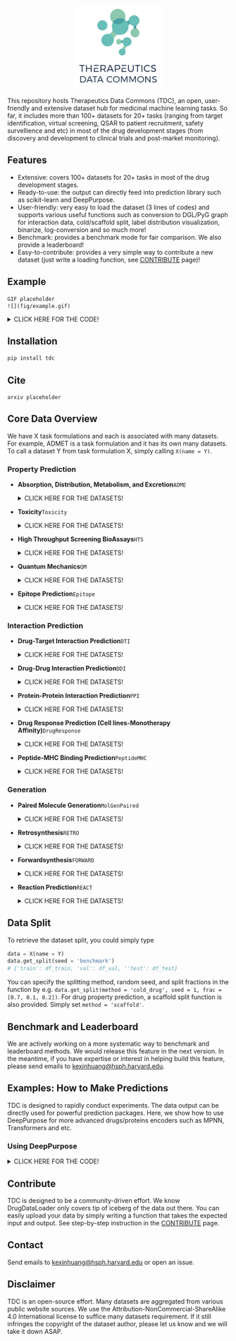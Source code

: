 <p align="center"><img src="fig/logo.png" alt="logo" width="200px" /></p>

This repository hosts Therapeutics Data Commons (TDC), an open, user-friendly and extensive dataset hub for medicinal machine learning tasks. So far, it includes more than 100+ datasets for 20+ tasks (ranging from target identification, virtual screening, QSAR to patient recruitment, safety survellience and etc) in most of the drug development stages (from discovery and development to clinical trials and post-market monitoring). 

## Features

- Extensive: covers 100+ datasets for 20+ tasks in most of the drug development stages.
- Ready-to-use: the output can directly feed into prediction library such as scikit-learn and DeepPurpose. 
- User-friendly: very easy to load the dataset (3 lines of codes) and supports various useful functions such as conversion to DGL/PyG graph for interaction data, cold/scaffold split, label distribution visualization, binarize, log-conversion and so much more! 
- Benchmark: provides a benchmark mode for fair comparison. We also provide a leaderboard!
- Easy-to-contribute: provides a very simple way to contribute a new dataset (just write a loading function, see [CONTRIBUTE](CONTRIBUTE.md) page)!

## Example

```
GIF placeholder
![](fig/example.gif)
```
<details>
<summary>CLICK HERE FOR THE CODE!</summary>

```python
from tdc.property_pred import ADME
data = ADME(name = 'LogD74')
# scaffold split using benchmark seed
split = data.get_split(method = 'scaffold', seed = 'benchmark')
# visualize label distribution
data.label_distribution()
# binarize 
data.binarize()
# convert to log
data.conver_to_log()
# get data in the various formats
data.get_data(format = 'DeepPurpose')
```
</details>


## Installation

```bash
pip install tdc
```

## Cite

```
arxiv placeholder
```

## Core Data Overview
We have X task formulations and each is associated with many datasets. For example, ADMET is a task formulation and it has its own many datasets. To call a dataset Y from task formulation X, simply calling ```X(name = Y)```.

### Property Prediction

* <b>Absorption, Distribution, Metabolism, and Excretion</b>```ADME```
	<details>
  	<summary>CLICK HERE FOR THE DATASETS!</summary>

  	* <h3>Lipophilicity</h3>

  	 Dataset Name  | Description| Reference | Type | Stats
	 ------------  | ------------------------ | ----------- | ----------- | -----------
	 AstraZeneca <br> `ADME(name = 'Lipophilicity_AstraZeneca')`</br>  | Lipophilicity is a dataset curated from ChEMBL database containing experimental results on octanol/water distribution coefficient (logD at pH=7.4). From MoleculeNet.| [AstraZeneca. Experimental in vitro Dmpk and physicochemical data on a set of publicly disclosed compounds (2016) ](https://doi.org/10.6019/chembl3301361) | Regression | 4,200 Drugs
	 LogD74 <br> `ADME(name = 'Lipophilicity_Wang')` </br>| A high-quality hand-curated lipophilicity dataset that includes the chemical structure of 1,130 organic compounds and their n-octanol/buffer solution distribution coefficients at pH 7.4 (logD7.4). | [Wang, J-B., D-S. Cao, M-F. Zhu, Y-H. Yun, N. Xiao, Y-Z. Liang (2015). In silico evaluation of logD7.4 and comparison with other prediction methods. Journal of Chemometrics, 29(7), 389-398.](https://onlinelibrary.wiley.com/doi/full/10.1002/cem.2718) | Regression | 1,094 Drugs
	
	* <h3>Solubility</h3>

  	 Dataset Name  | Description| Reference | Type | Stats
	 ------------  | ------------------------ | ----------- | ----------- | -----------
	 AqSolDB <br> `ADME(name = 'Solubility_AqSolDB') ` </br>| AqSolDB: A curated reference set of aqueous solubility, created by the Autonomous Energy Materials Discovery [AMD] research group, consists of aqueous solubility values of 9,982 unique compounds curated from 9 different publicly available aqueous solubility datasets. | [Sorkun, M.C., Khetan, A. & Er, S. AqSolDB, a curated reference set of aqueous solubility and 2D descriptors for a diverse set of compounds. Sci Data 6, 143 (2019).](https://doi.org/10.1038/s41597-019-0151-1) | Regression | 9,982 Drugs
	 ESOL <br> `ADME(name = 'Solubility_ESOL')` </br>| ESOL (delaney) is a standard regression dataset containing structures and water solubility data for 1128 compounds. From MoleculeNet. | [Delaney, John S. "ESOL: estimating aqueous solubility directly from molecular structure." Journal of chemical information and computer sciences 44.3 (2004): 1000-1005.](https://pubs.acs.org/doi/abs/10.1021/ci034243x) | Regression | 1,128 Drugs
	 FreeSolv <br> `ADME(name = 'HydrationFreeEnergy_FreeSolv')` </br>| The Free Solvation Database, FreeSolv(SAMPL), provides experimental and calculated hydration free energy of small molecules in water. The calculated values are derived from alchemical free energy calculations using molecular dynamics simulations. From MoleculeNet.| [Mobley, David L., and J. Peter Guthrie. "FreeSolv: a database of experimental and calculated hydration free energies, with input files." Journal of computer-aided molecular design 28.7 (2014): 711-720.](https://pubmed.ncbi.nlm.nih.gov/24928188/) | Regression | 642 Drugs

	* <h3>Absorption</h3>

  	 Dataset Name  | Description| Reference | Type | Stats
	 ------------  | ------------------------ | ----------- | ----------- | -----------
	 Caco-2	<br> `ADME(name = 'Caco2_Wang')` </br> | The Caco-2 cell effective permeability (Peff) is an in vitro approximation of the rate at which the drug passes through intestinal tissue. | [Ning-Ning Wang, Jie Dong, Yin-Hua Deng, Min-Feng Zhu, Ming Wen, Zhi-Jiang Yao, Ai-Ping Lu, Jian-Bing Wang, and Dong-Sheng Cao. Journal of Chemical Information and Modeling 2016 56 (4), 763-773](https://pubmed.ncbi.nlm.nih.gov/27018227/) | Regression | 910 Drugs
	 HIA <br> `ADME(name = 'HIA_Hou')` </br>| The human intestinal absorption (HIA) means the process of orally administered drugs are absorbed from the gastrointestinal system into the bloodstream of the human body. | [Hou T, Wang J, Zhang W, Xu X. ADME evaluation in drug discovery. 7. Prediction of oral absorption by correlation and classification. J Chem Inf Model. 2007;47(1):208-218. doi:10.1021/ci600343x](https://pubmed.ncbi.nlm.nih.gov/17238266/) | Binary | 578 Drugs
	 Pgp <br>`ADME(name = 'Pgp_Broccatelli')` </br>| P-glycoprotein (Pgp or ABCB1) is an ABC transporter protein involved in intestinal absorption, drug metabolism, and brain penetration, and its inhibition can seriously alter a drug's bioavailability and safety. In addition, inhibitors of Pgp can be used to overcome multidrug resistance. | [A Novel Approach for Predicting P-Glycoprotein (ABCB1) Inhibition Using Molecular Interaction Fields. Fabio Broccatelli, Emanuele Carosati, Annalisa Neri, Maria Frosini, Laura Goracci, Tudor I. Oprea, and Gabriele Cruciani. Journal of Medicinal Chemistry 2011 54 (6), 1740-1751](https://pubs.acs.org/doi/abs/10.1021/jm101421d) | Binary | 1,267 Drugs
	 Bioavailability <br> `ADME(name = 'Bioavailability_Ma')` </br> | Oral bioavailability is defined as (taking the FDA's definition) “the rate and extent to which the active ingredient or active moiety is absorbed from a drug product and becomes available at the site of action”. | [Ma, Chang-Ying, et al. "Prediction models of human plasma protein binding rate and oral bioavailability derived by using GA–CG–SVM method." Journal of pharmaceutical and biomedical analysis 47.4-5 (2008): 677-682.](https://doi.org/10.1016/j.jpba.2008.03.023) | Binary | 640 Drugs
	 Bioavailability_F20_eDrug3D <br> `ADME(name = 'F20_eDrug3D')`</br> | Oral bioavailability is defined as (taking the FDA's definition) “the rate and extent to which the active ingredient or active moiety is absorbed from a drug product and becomes available at the site of action”. Processed from eDrug3D dataset. Using 20% as the threshold. | [Pihan E, Colliandre L, Guichou JF, Douguet D. e-Drug3D: 3D structure collections dedicated to drug repurposing and fragment-based drug design. Bioinformatics. 2012;28(11):1540-1541.](https://pubmed.ncbi.nlm.nih.gov/22539672/) | Binary | 403 Drugs
	 Bioavailability_F30_eDrug3D <br> `ADME(name = 'F30_eDrug3D')`</br> | Oral bioavailability is defined as (taking the FDA's definition) “the rate and extent to which the active ingredient or active moiety is absorbed from a drug product and becomes available at the site of action”. Processed from eDrug3D dataset. Using 30% as the threshold. | [Pihan E, Colliandre L, Guichou JF, Douguet D. e-Drug3D: 3D structure collections dedicated to drug repurposing and fragment-based drug design. Bioinformatics. 2012;28(11):1540-1541.](https://pubmed.ncbi.nlm.nih.gov/22539672/)| Binary | 403 Drugs

	 * <h3>Distribution</h3>

  	 Dataset Name  | Description| Reference | Type | Stats
	 ------------  | ------------------------ | ----------- | ----------- | -----------
	 BBB <br> `ADME(name = 'BBB_Adenot')`</br> | The blood–brain barrier (BBB) is a highly selective semipermeable border of endothelial cells that prevents solutes in the circulating blood from non-selectively crossing into the extracellular fluid of the central nervous system where neurons reside. | [Adenot M, Lahana R. Blood-brain barrier permeation models: discriminating between potential CNS and non-CNS drugs including P-glycoprotein substrates. J Chem Inf Comput Sci. 2004;44(1):239-248.](https://pubmed.ncbi.nlm.nih.gov/14741033/)
	 BBB_MolNet <br>`ADME(name = 'BBB_MolNet')` </br>| The blood-brain barrier penetration (BBB) dataset is extracted from a study on the modeling and prediction of the barrier permeability. As a membrane separating circulating blood and brain extracellular fluid, the blood-brain barrier blocks most drugs, hormones and neurotransmitters. Thus penetration of the barrier forms a long-standing issue in development of drugs targeting central nervous system. This dataset includes binary labels for over 2000 compounds on their permeability properties. From MoleculeNet. | [Martins, Ines Filipa, et al. "A Bayesian approach to in silico blood-brain barrier penetration modeling." Journal of chemical information and modeling 52.6 (2012): 1686-1697.](https://pubmed.ncbi.nlm.nih.gov/22612593/)
	 PPBR <br> `ADME(name = 'PPBR_Ma')` </br>| The human plasma protein binding rate (PPBR) is expressed as the percentage of a drug bound to plasma proteins. Medications attach to proteins within the blood. A drug's efficiency may be affected by the degree to which it binds. The less bound a drug is, the more efficiently it can traverse cell membranes or diffuse. | [Ma, Chang-Ying, et al. "Prediction models of human plasma protein binding rate and oral bioavailability derived by using GA–CG–SVM method." Journal of pharmaceutical and biomedical analysis 47.4-5 (2008): 677-682.](https://doi.org/10.1016/j.jpba.2008.03.023)
	 PPBR_eDrug3D <br> `ADME(name = 'PPBR_eDrug3D')` </br>| The human plasma protein binding rate (PPBR) is expressed as the percentage of a drug bound to plasma proteins. Medications attach to proteins within the blood. A drug's efficiency may be affected by the degree to which it binds. The less bound a drug is, the more efficiently it can traverse cell membranes or diffuse. Processed from eDrug3D dataset.| [Pihan E, Colliandre L, Guichou JF, Douguet D. e-Drug3D: 3D structure collections dedicated to drug repurposing and fragment-based drug design. Bioinformatics. 2012;28(11):1540-1541.](https://pubmed.ncbi.nlm.nih.gov/22539672/)
	 VD_eDrug3D <br> `ADME(name = 'VD_eDrug3D')` </br>| The volume of distribution is the theoretical volume that would be necessary to contain the total amount of an administered drug at the same concentration that it is observed in the blood plasma. Processed from eDrug3D dataset.| [Pihan E, Colliandre L, Guichou JF, Douguet D. e-Drug3D: 3D structure collections dedicated to drug repurposing and fragment-based drug design. Bioinformatics. 2012;28(11):1540-1541.](https://pubmed.ncbi.nlm.nih.gov/22539672/)


	 * <h3>Metabolism</h3>

  	 Dataset Name  | Description| Reference | Type | Stats
	 ------------  | ------------------------ | ----------- | ----------- | -----------
	 CYP2C19 <br> `ADME(name = 'CYP2C19_Veith')`</br>  | The CYP P450 genes are involved in the formation and breakdown (metabolism) of various molecules and chemicals within cells. Specifically, the CYP P450 2C19 gene provide instructions for making an enzyme that is found primarily in liver cells in a cell structure called the endoplasmic reticulum, which is involved in protein processing and transport. | [Veith, Henrike et al. “Comprehensive characterization of cytochrome P450 isozyme selectivity across chemical libraries.” Nature biotechnology vol. 27,11 (2009): 1050-5.](https://www.ncbi.nlm.nih.gov/pmc/articles/PMC2783980/); [PubChem AID1851](https://pubchem.ncbi.nlm.nih.gov/bioassay/1851) | Binary | 12,665 Drugs
	 CYP2D6 <br> `ADME(name = 'CYP2D6_Veith')`</br> | The CYP P450 genes are involved in the formation and breakdown (metabolism) of various molecules and chemicals within cells. Specifically, CYP2D6 is primarily expressed in the liver. It is also highly expressed in areas of the central nervous system, including the substantia nigra. | [Veith, Henrike et al. “Comprehensive characterization of cytochrome P450 isozyme selectivity across chemical libraries.” Nature biotechnology vol. 27,11 (2009): 1050-5.](https://www.ncbi.nlm.nih.gov/pmc/articles/PMC2783980/); [PubChem AID1851](https://pubchem.ncbi.nlm.nih.gov/bioassay/1851)| Binary | 13,130 Drugs
	 CYP3A4 <br> `ADME(name = 'CYP3A4_Veith')`</br> | The CYP P450 genes are involved in the formation and breakdown (metabolism) of various molecules and chemicals within cells. Specifically, CYP3A4 is an important enzyme in the body, mainly found in the liver and in the intestine. It oxidizes small foreign organic molecules (xenobiotics), such as toxins or drugs, so that they can be removed from the body. | [Veith, Henrike et al. “Comprehensive characterization of cytochrome P450 isozyme selectivity across chemical libraries.” Nature biotechnology vol. 27,11 (2009): 1050-5.](https://www.ncbi.nlm.nih.gov/pmc/articles/PMC2783980/); [PubChem AID1851](https://pubchem.ncbi.nlm.nih.gov/bioassay/1851)| Binary | 12,328 Drugs
	 CYP1A2 <br> `ADME(name = 'CYP1A2_Veith')`</br> | The CYP P450 genes are involved in the formation and breakdown (metabolism) of various molecules and chemicals within cells. Specifically, CYP1A2 localizes to the endoplasmic reticulum and its expression is induced by some polycyclic aromatic hydrocarbons (PAHs), some of which are found in cigarette smoke. It is able to metabolize some PAHs to carcinogenic intermediates. Other xenobiotic substrates for this enzyme include caffeine, aflatoxin B1, and acetaminophen. | [Veith, Henrike et al. “Comprehensive characterization of cytochrome P450 isozyme selectivity across chemical libraries.” Nature biotechnology vol. 27,11 (2009): 1050-5.](https://www.ncbi.nlm.nih.gov/pmc/articles/PMC2783980/); [PubChem AID1851](https://pubchem.ncbi.nlm.nih.gov/bioassay/1851)| Binary | 12,579 Drugs
	 CYP2C9 <br> `ADME(name = 'CYP2C9_Veith')`</br> | The CYP P450 genes are involved in the formation and breakdown (metabolism) of various molecules and chemicals within cells. Specifically, the CYP P450 2C9 plays a major role in the oxidation of both xenobiotic and endogenous compounds. | [Veith, Henrike et al. “Comprehensive characterization of cytochrome P450 isozyme selectivity across chemical libraries.” Nature biotechnology vol. 27,11 (2009): 1050-5.](https://www.ncbi.nlm.nih.gov/pmc/articles/PMC2783980/); [PubChem AID1851](https://pubchem.ncbi.nlm.nih.gov/bioassay/1851)| Binary | 12,092 Drugs

	 * <h3>Excretion</h3>

  	 Dataset Name  | Description| Reference | Type | Stats
	 ------------  | ------------------------ | ----------- | ----------- | -----------
	 Half_life_eDrug3D <br> `ADME(name = 'HalfLife_eDrug3D')`</br> | The duration of action of a drug is known as its half life. This is the period of time required for the concentration or amount of drug in the body to be reduced by one-half. Processed from eDrug3D dataset.| [Pihan E, Colliandre L, Guichou JF, Douguet D. e-Drug3D: 3D structure collections dedicated to drug repurposing and fragment-based drug design. Bioinformatics. 2012;28(11):1540-1541. ](https://pubmed.ncbi.nlm.nih.gov/22539672/)
	 Clearance_eDrug3D <br>`ADME(name = 'Clearance_eDrug3D')` </br>| Drug clearance is concerned with the rate at which the active drug is removed from the body. Clearance is defined as the rate of drug elimination divided by the plasma concentration of the drug. Processed from eDrug3D dataset.| [Pihan E, Colliandre L, Guichou JF, Douguet D. e-Drug3D: 3D structure collections dedicated to drug repurposing and fragment-based drug design. Bioinformatics. 2012;28(11):1540-1541. ](https://pubmed.ncbi.nlm.nih.gov/22539672/)
  	 
	</details>

* <b>Toxicity</b>```Toxicity```
	<details>
  	<summary>CLICK HERE FOR THE DATASETS!</summary>

  	 Dataset Name  | Description| Reference 
	 ------------  | ------------------------ | -----------
	 Tox21 <br> `Toxicity(name = 'Tox21', target = 'NR-AR')`, Choose target from [here](https://github.com/kexinhuang12345/DrugDataLoader/blob/ba2035a61897270d49af8a52d2ce51ed1571c6ee/DrugDataLoader/target_list.py#L1) </br>| 2014 Tox21 Data Challenge contains qualitative toxicity measurements for 8k compounds on 12 different targets, including nuclear receptors and stress response pathways. From MoleculeNet. | [Tox21 Challenge.](https://www.frontiersin.org/research-topics/2954/tox21-challenge-to-build-predictive-models-of-nuclear-receptor-and-stress-response-pathways-as-media)
	 ToxCast <br> `Toxicity(name = 'ToxCast', target = 'ACEA_T47D_80hr_Negative')`, Choose target from [here](https://github.com/kexinhuang12345/DrugDataLoader/blob/ba2035a61897270d49af8a52d2ce51ed1571c6ee/DrugDataLoader/target_list.py#L3) </br> | ToxCast includes qualitative results of over 600 experiments on 8k compounds. From MoleculeNet. |[Richard, Ann M., et al. "ToxCast chemical landscape: paving the road to 21st century toxicology." Chemical research in toxicology 29.8 (2016): 1225-1251.](https://pubmed.ncbi.nlm.nih.gov/27367298/)
	 ClinTox <br> `Toxicity(name = 'ClinTox')` </br>| The ClinTox dataset compares drugs that have failed clinical trials for toxicity reasons. From MoleculeNet. | [Gayvert, Kaitlyn M., Neel S. Madhukar, and Olivier Elemento. "A data-driven approach to predicting successes and failures of clinical trials." Cell chemical biology 23.10 (2016): 1294-1301.](https://pubmed.ncbi.nlm.nih.gov/27642066/)
 	</details>

* <b>High Throughput Screening BioAssays</b>```HTS```
	<details>
  	<summary>CLICK HERE FOR THE DATASETS!</summary>

	 Dataset Name  | Description| Reference | Type | Stats
	 ------------  | ------------------------ | ----------- | ----------- | -----------
	 SARS-CoV2 in vitro <br>`HTS(name = 'SARSCoV2_Vitro_Touret')`</br> | In-vitro screend the PRESTWICK CHEMICAL LIBRARY composed of 1,520 approved drugs in an infected cell-based assay.| [Touret, F., Gilles, M., Barral, K. et al. In vitro screening of a FDA approved chemical library reveals potential inhibitors of SARS-CoV-2 replication. Sci Rep 10, 13093 (2020).](https://doi.org/10.1038/s41598-020-70143-6) | Binary | 
	 SARS-CoV2 3CLPro <br>`HTS(name = 'SARSCoV2_3CLPro_Diamond')`</br> | A large XChem crystallographic fragment screen against SARS-CoV-2 main protease at high resolution. | [Diamond Light Source](https://www.diamond.ac.uk/covid-19/for-scientists/Main-protease-structure-and-XChem.html) | Binary | 
	 HIV <br>`HTS(name = 'HIV')`</br> | The HIV dataset was introduced by the Drug Therapeutics Program (DTP) AIDS Antiviral Screen, which tested the ability to inhibit HIV replication for over 40,000 compounds. From MoleculeNet. | [AIDS Antiviral Screen Data. https://wiki.nci.nih.gov/display/NCIDTPdata/AIDS+Antiviral+Screen+Data](placeholder) | Binary | 41,127 Drugs
	</details>

* <b>Quantum Mechanics</b>```QM```
	<details>
  	<summary>CLICK HERE FOR THE DATASETS!</summary>

  	Dataset Name  | Description| Reference | Type | Stats
	 ------------  | ------------------------ | ----------- | ----------- | -----------
	QM7 <br> `QM(name = 'QM7, target = 'X')` Choose target from [here](https://github.com/kexinhuang12345/DrugDataLoader/blob/master/DrugDataLoader/target_list.py#L294) </br> | This dataset is for multitask learning where 14 properties (e.g. polarizability, HOMO and LUMO eigenvalues, excitation energies) have to be predicted at different levels of theory (ZINDO, SCS, PBE0, GW). From MoleculeNet.| [ML. Ruddigkeit, R. van Deursen, L. C. Blum, J.-L. Reymond, Enumeration of 166 billion organic small molecules in the chemical universe database GDB-17, J. Chem. Inf. Model. 52, 2864–2875, 2012.](http://dx.doi.org/10.1021/ja00051a040) | Regression | 7,211 drugs
	QM8 <br> `QM(name = 'QM8, target = 'X')` Choose target from [here](https://github.com/kexinhuang12345/DrugDataLoader/blob/master/DrugDataLoader/target_list.py#L296) </br> | TElectronic spectra and excited state energy of small molecules calculated by multiple quantum mechanic methods. From MoleculeNet.|  [ML. Ruddigkeit, R. van Deursen, L. C. Blum, J.-L. Reymond, Enumeration of 166 billion organic small molecules in the chemical universe database GDB-17, J. Chem. Inf. Model. 52, 2864–2875, 2012.](http://dx.doi.org/10.1021/ja00051a040) | Regression | 22,000 drugs 
	QM9 <br> `QM(name = 'QM9, target = 'X')` Choose target from [here](https://github.com/kexinhuang12345/DrugDataLoader/blob/master/DrugDataLoader/target_list.py#L298) </br> | Geometric,  energetic, electronic and thermodynamic properties of DFT-modelled small molecules. From MoleculeNet.|  [R. Ramakrishnan, P. O. Dral, M. Rupp, O. A. von Lilienfeld, Quantum chemistry structures and properties of 134 kilo molecules, Scientific Data 1, 140022, 2014.](http://www.nature.com/articles/sdata201422) | Regression | 22,000 drugs 
	</details>

* <b>Epitope Prediction</b>```Epitope```
	<details>
	<summary>CLICK HERE FOR THE DATASETS!</summary>

	Dataset Name  | Description| Reference | Type | Stats
	------------  | ------------------------ | ----------- | ----------- | -----------
	Bepipred_IEDB <br> `Epitope(name = 'Bepipred_IEDB)` </br> | | []() | Token Classification | X antigens
	Bepipred_PDB <br> `Epitope(name = 'Bepipred_PDB)` </br> | | []() | Token Classification | X antigens
	</details>

### Interaction Prediction

* <b>Drug-Target Interaction Prediction</b>```DTI```
	<details>
  	<summary>CLICK HERE FOR THE DATASETS!</summary>

	 Dataset Name  | Description| Reference | Type | Stats (pairs/#drugs/#targets)
	 ------------  | ------------------------ | ----------- | ----------- | -----------
	 BindingDB <br> `DTI(name = 'BindingDB_X')` Choose X from Kd, IC50, EC50, or Ki </br> | BindingDB is a public, web-accessible database of measured binding affinities, focusing chiefly on the interactions of protein considered to be drug-targets with small, drug-like molecules. | [BindingDB: a web-accessible database of experimentally determined protein–ligand binding affinities](https://academic.oup.com/nar/article-abstract/35/suppl_1/D198/1119109) | Regression (log)/Binary | 66,444/10,665/1,413 for Kd, 1,073,803/549,205/5,078 for IC50, 151,413/91,773/1,240 for EC50, 41,0478/174,662/3,070 for Ki
	 DAVIS  <br> `DTI(name = 'DAVIS')` </br> | The interaction of 72 kinase inhibitors with 442 kinases covering >80% of the human catalytic protein kinome. | [Davis, M., Hunt, J., Herrgard, S. et al. Comprehensive analysis of kinase inhibitor selectivity. Nat Biotechnol 29, 1046–1051 (2011).](https://www.nature.com/articles/nbt.1990) | Regression (log)/Binary | 30,056/68/379
	 KIBA  <br> `DTI(name = 'KIBA')`  </br>| An integrated drug-target bioactivity matrix across 52,498 chemical compounds and 467 kinase targets, including a total of 246,088 KIBA scores, has been made freely available. | [Tang J, Szwajda A, Shakyawar S, et al. Making sense of large-scale kinase inhibitor bioactivity data sets: a comparative and integrative analysis. J Chem Inf Model. 2014;54(3):735-743.](https://pubmed.ncbi.nlm.nih.gov/24521231/) | Regression | 118,254/2,068/229
	</details>

* <b>Drug-Drug Interaction Prediction</b>```DDI```
	<details>
  	<summary>CLICK HERE FOR THE DATASETS!</summary>

  	 Dataset Name  | Description| Reference  | Type | Stats (pairs/#drugs)
	 ------------ | ------------------------ | ----------- | ----------- | -----------
	 DrugBank | DrugBank drug-drug interaction dataset is manually sourced from FDA/Health Canada drug labels as well as primary literature. It has 86 interaction types. Drug SMILES is provided. | [Wishart DS, et al. (2017) DrugBank 5.0: A major update to the DrugBank database for 2018. Nucleic Acids Res 46:D1074–D1082.](https://academic.oup.com/nar/article/46/D1/D1074/4602867) | Multi-Class/Network | 191,519/1,706
	 TWOSIDES | Polypharmacy side-effects are associated with drug pairs (or higher-order drug combinations) and cannot be attributed to either individual drug in the pair (in a drug combination). | [Tatonetti, Nicholas P., et al. Data-driven prediction of drug effects and interactions. Science Translational Medicine. 2012.](https://stm.sciencemag.org/content/4/125/125ra31.short) | Multi-Label/Network | 4,649,441/645
	</details>

* <b>Protein-Protein Interaction Prediction</b>```PPI```
	<details>
  	<summary>CLICK HERE FOR THE DATASETS!</summary>

	 Dataset Name  | Description| Reference | Type | Stats (pairs/#proteins)
	 ------------  | ------------------------ | ----------- | ----------- | -----------
	 HuRI <br> `PPI(name = 'HuRI)` </br> | All pairwise combinations of human protein-coding genes are systematically being interrogated to identify which are involved in binary protein-protein interactions. In our most recent effort 17,500 proteins have been tested and a first human reference interactome (HuRI) map has been generated. From the Center for Cancer Systems Biology at Dana-Farber Cancer Institute. Note that the feature is peptide sequence, if a protein gene is associated with multiple peptides, we separate them by '\*'.| [Luck, K., Kim, D., Lambourne, L. et al. A reference map of the human binary protein interactome. Nature 580, 402–408 (2020). ](https://doi.org/10.1038/s41586-020-2188-x) | Binary/Network | 51,813/8,248
	</details>

* <b>Drug Response Prediction (Cell lines-Monotherapy Affinity)</b>```DrugResponse```
	<details>
  	<summary>CLICK HERE FOR THE DATASETS!</summary>

	 Dataset Name  | Description| Reference | Type | Stats (#pairs/#cell lines/#drugs)
	 ------------  | ------------------------ | ----------- | ----------- | -----------
	 GDSC1 <br> `DrugResponse(name = 'GDSC1)` </br> | Genomics in Drug Sensitivity in Cancer (GDSC) is a resource for therapeutic biomarker discovery in cancer cells. It contains wet lab IC50 for 100s of drugs in 1000 cancer cell lines. In this dataset, we use RMD normalized gene expression for cancer lines and SMILES for drugs. Y is the log normalized IC50. This is the version 1 of GDSC. | [Yang, Wanjuan, et al. "Genomics of Drug Sensitivity in Cancer (GDSC): a resource for therapeutic biomarker discovery in cancer cells." Nucleic acids research 41.D1 (2012): D955-D961.](https://academic.oup.com/nar/article-abstract/41/D1/D955/1059448) | Regression | 177,310/958/208
	 GDSC2 <br> `DrugResponse(name = 'GDSC2)` </br> | Genomics in Drug Sensitivity in Cancer (GDSC) is a resource for therapeutic biomarker discovery in cancer cells. It contains wet lab IC50 for 100s of drugs in 1000 cancer cell lines. In this dataset, we use RMD normalized gene expression for cancer lines and SMILES for drugs. Y is the log normalized IC50. This is the version 2 of GDSC, which uses improved experimental procedures. | [Yang, Wanjuan, et al. "Genomics of Drug Sensitivity in Cancer (GDSC): a resource for therapeutic biomarker discovery in cancer cells." Nucleic acids research 41.D1 (2012): D955-D961.](https://academic.oup.com/nar/article-abstract/41/D1/D955/1059448) | Regression | 92,703/805/137
	</details>

* <b>Peptide-MHC Binding Prediction</b>```PeptideMHC```
	<details>
  	<summary>CLICK HERE FOR THE DATASETS!</summary>

	 Dataset Name  | Description| Reference | Type | Stats (pairs/#peptides/#ofMHCs)
	 ------------  | ------------------------ | ----------- | ----------- | -----------
	 MHC1_NetMHCpan <br> `PeptideMHC(name = 'MHC1_NetMHCpan')` </br> | Binding of peptides to MHC class I molecules (MHC-I) is essential for antigen presentation to cytotoxic T-cells. An organized datasets for MHC class I collected from IEDB and IMGT/HLA database. | [Nielsen, Morten, and Massimo Andreatta. "NetMHCpan-3.0; improved prediction of binding to MHC class I molecules integrating information from multiple receptor and peptide length datasets." Genome medicine 8.1 (2016): 1-9.](https://genomemedicine.biomedcentral.com/articles/10.1186/s13073-016-0288-x) | Regression | 185,985/43,018/150
	 MHC2_NetMHCIIpan <br> `PeptideMHC(name = 'MHC2_NetMHCIIpan')` </br> | Major histocompatibility complex class II (MHC‐II) molecules are found on the surface of antigen‐presenting cells where they present peptides derived from extracellular proteins to T helper cells. Useful to identify T‐cell epitopes. An organized datasets for MHC class II collected from IEDB database. | [Jensen, Kamilla Kjaergaard, et al. "Improved methods for predicting peptide binding affinity to MHC class II molecules." Immunology 154.3 (2018): 394-406.](https://onlinelibrary.wiley.com/doi/full/10.1111/imm.12889) | Regression | 134,281/17,003/75
	</details>


### Generation

* <b>Paired Molecule Generation</b>```MolGenPaired```
	<details>
  	<summary>CLICK HERE FOR THE DATASETS!</summary>

	 Dataset Name  | Description| Reference | Type | Stats (#pairs/#drugs)
	 ------------  | ------------------------ | ----------- | ----------- | -----------
	 DRD2 <br> `MolGenPaired(name = 'DRD2')`</br> |  | | | 34,404/21,703 
	 QED <br> `MolGenPaired(name = 'QED')`</br>|||| 88,306/52,262 
	 logP <br> `MolGenPaired(name = 'LogP')`</br>|||| 99,909/99,794 
	 JNK3 ||||
	 GSK-3beta ||||
	</details>	

* <b>Retrosynthesis</b>```RETRO```
	<details>
  	<summary>CLICK HERE FOR THE DATASETS!</summary>

	 Dataset Name  | Description| Reference | Type | Stats (#drugs)
	 ------------  | ------------------------ | ----------- | ----------- | -----------
	 USPTO-50K | | | |
	</details>	

* <b>Forwardsynthesis</b>```FORWARD```
	<details>
  	<summary>CLICK HERE FOR THE DATASETS!</summary>

	 Dataset Name  | Description| Reference | Type | Stats (#drugs)
	 ------------  | ------------------------ | ----------- | ----------- | -----------
	 USPTO-50K | | | |
	</details>	

* <b>Reaction Prediction</b>```REACT```
	<details>
  	<summary>CLICK HERE FOR THE DATASETS!</summary>

	 Dataset Name  | Description| Reference | Type | Stats (#drugs)
	 ------------  | ------------------------ | ----------- | ----------- | -----------
	 USPTO-50K | | | |
	</details>	


## Data Split

To retrieve the dataset split, you could simply type
```python 
data = X(name = Y)
data.get_split(seed = 'benchmark')
# {'train': df_train, 'val': df_val, ''test': df_test}
```
You can specify the splitting method, random seed, and split fractions in the function by e.g. `data.get_split(method = 'cold_drug', seed = 1, frac = [0.7, 0.1, 0.2])`. For drug property prediction, a scaffold split function is also provided. Simply set `method = 'scaffold'`. 

## Benchmark and Leaderboard

We are actively working on a more systematic way to benchmark and leaderboard methods. We would release this feature in the next version. In the meantime, if you have expertise or interest in helping build this feature, please send emails to kexinhuang@hsph.harvard.edu.

## Examples: How to Make Predictions

TDC is designed to rapidly conduct experiments. The data output can be directly used for powerful prediction packages. Here, we show how to use DeepPurpose for more advanced drugs/proteins encoders such as MPNN, Transformers and etc.

### Using DeepPurpose
<details>
<summary>CLICK HERE FOR THE CODE!</summary>

```python

```
</details>

## Contribute

TDC is designed to be a community-driven effort. We know DrugDataLoader only covers tip of iceberg of the data out there. You can easily upload your data by simply writing a function that takes the expected input and output. See step-by-step instruction in the [CONTRIBUTE](CONTRIBUTE.md) page.

## Contact

Send emails to kexinhuang@hsph.harvard.edu or open an issue.

## Disclaimer

TDC is an open-source effort. Many datasets are aggregated from various public website sources. We use the Attribution-NonCommercial-ShareAlike 4.0 International license to suffice many datasets requirement. If it still infringes the copyright of the dataset author, please let us know and we will take it down ASAP.

